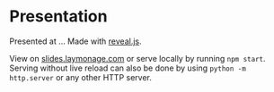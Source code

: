 # Presentation

Presented at ...
Made with [reveal.js][reveal.js].

View on [slides.laymonage.com][slides] or serve locally
by running `npm start`. Serving without live reload can also be done by using
`python -m http.server` or any other HTTP server.

[reveal.js]: https://github.com/hakimel/reveal.js
[slides]: https://slides.laymonage.com/

